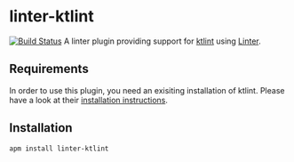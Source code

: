 # linter-ktlint

[![Build Status](https://travis-ci.com/kkopper/atom-linter-ktlint.svg?branch=master)](https://travis-ci.com/kkopper/atom-linter-ktlint)
A linter plugin providing support for [ktlint](https://ktlint.github.io) using [Linter](https://github.com/AtomLinter/Linter).

## Requirements

In order to use this plugin, you need an exisiting installation of ktlint.
Please have a look at their [installation instructions](https://github.com/pinterest/ktlint#installation).

## Installation

```
apm install linter-ktlint
```
